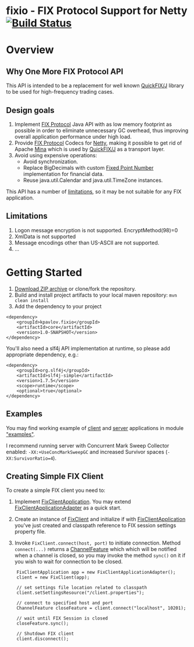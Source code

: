 fixio - FIX Protocol Support for Netty [![Build Status](https://travis-ci.org/kpavlov/fixio.png?branch=master)](https://travis-ci.org/kpavlov/fixio)
=====

# Overview #

## Why One More FIX Protocol API

This API is intended to be a replacement for well known [QuickFIX/J][quickfix] library to be used for high-frequency trading cases.

## Design goals

1. Implement [FIX Protocol][fixprotocol] Java API with as low memory footprint as possible in order to eliminate unnecessary GC overhead,
thus improving overall application performance under high load.
2. Provide [FIX Protocol][fixprotocol] Codecs for [Netty][netty], making it possible to get rid of Apache [Mina][mina] which is used by [QuickFIX/J][quickfix] as a transport layer.
3. Avoid using expensive operations:
     - Avoid synchronization.
     - Replace BigDecimals with custom [Fixed Point Number][FixedPointNumber] implementation for financial data.
     - Reuse java.util.Calendar and java.util.TimeZone instances.

This API has a number of [limitations](#Limitations), so it may be not suitable for any FIX application.

## Limitations

1. Logon message encryption is not supported. EncryptMethod(98)=0
2. XmlData is not supported
3. Message encodings other than US-ASCII are not supported.
4. ...

# Getting Started

1. [Download ZIP archive](archive/master.zip) or clone/fork the repository.
2. Build and install project artifacts to your local maven repository:
`mvn clean install`
3. Add the dependency to your project

~~~~~~~~~
<dependency>
    <groupId>kpavlov.fixio</groupId>
    <artifactId>core</artifactId>
    <version>1.0-SNAPSHOT</version>
</dependency>
~~~~~~~~~

You'll also need a slf4j API implementation at runtime, so please add appropriate dependency, e.g.:

~~~~~~~~~
<dependency>
    <groupId>org.slf4j</groupId>
    <artifactId>slf4j-simple</artifactId>
    <version>1.7.5</version>
    <scope>runtime</scope>
    <optional>true</optional>
</dependency>
~~~~~~~~~

## Examples

You may find working example of [client][client-example]
and [server][server-example] applications in module ["examples"][examples-module].

I recommend running server with Concurrent Mark Sweep Collector enabled: `-XX:+UseConcMarkSweepGC`
and increased Survivor spaces (`-XX:SurvivorRatio=4`).

## Creating Simple FIX Client

To create a simple FIX client you need to:

1. Implement [FixClientApplication][FixClientApplication].
   You may extend [FixClientApplicationAdapter][FixClientApplicationAdapter] as a quick start.

2. Create an instance of [FixClient][FixClient] and initialize if with [FixClientApplication][FixClientApplication] you've just created and classpath reference to FIX session settings property file.

3. Invoke `FixClient.connect(host, port)` to initiate connection.
   Method `connect(...)` returns a [ChannelFeature][ChannelFeature] which which will be notified when a channel is closed,
    so you may invoke the method `sync()` on it if you wish to wait for connection to be closed.

~~~~~~~~~
    FixClientApplication app = new FixClientApplicationAdapter();
    client = new FixClient(app);

    // set settings file location related to classpath
    client.setSettingsResource("/client.properties");

    // connect to specified host and port
    ChannelFeature closeFeature = client.connect("localhost", 10201);

    // wait until FIX Session is closed
    closeFeature.sync();

    // Shutdown FIX client
    client.disconnect();
~~~~~~~~~

[FixedPointNumber]: https://github.com/kpavlov/fixio/treemaster/core/src/main/java/fixio/fixprotocol/fields/FixedPointNumber.java
[FixClientApplication]: https://github.com/kpavlov/fixio/treemaster/core/src/main/java/fixio/handlers/FixClientApplication.java
[FixClientApplicationAdapter]: https://github.com/kpavlov/fixio/treemaster/core/src/main/java/fixio/handlers/FixClientApplicationAdapter.java
[FixClient]: https://github.com/kpavlov/fixio/treemaster/core/src/main/java/fixio/FixClient.java
[ChannelFeature]: http://netty.io/5.0/api/io/netty/channel/ChannelFuture.html

[client-example]: https://github.com/kpavlov/fixio/treemaster/examples/src/main/java/fixio/examples/priceclient
[server-example]: https://github.com/kpavlov/fixio/treemaster/examples/src/main/java/fixio/examples/priceserver
[examples-module]: https://github.com/kpavlov/fixio/treemaster/examples
[quickfix]: http://www.quickfixj.org/ "Java Open Source FIX Engine"
[mina]: http://directory.apache.org/subprojects/mina/ "Apache Mina"
[netty]: http://netty.io/ "Netty"
[fixprotocol]: http://www.fixprotocol.org/ "FIX Protocol"

